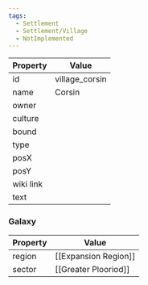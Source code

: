 ```yaml
---
tags:
  - Settlement
  - Settlement/Village
  - NotImplemented
---
```


| Property  | Value          |
| --------- | -------------- |
| id        | village_corsin |
| name      | Corsin         |
| owner     |                |
| culture   |                |
| bound     |                |
| type      |                |
| posX      |                |
| posY      |                |
| wiki link |                |
| text      |                |

### Galaxy
| Property | Value                |
| -------- | -------------------- |
| region   | [[Expansion Region]] |
| sector   | [[Greater Plooriod]] |
